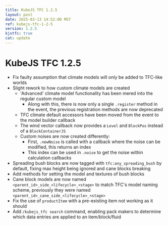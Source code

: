 ```yaml
---
title: KubeJS TFC 1.2.5
layout: post
date: 2025-03-13 14:52:00 MST
ref: kubejs-tfc-1-2-5
version: 1.2.5
kjstfc: true
cat: update
---
```


# KubeJS TFC 1.2.5

- Fix faulty assumption that climate models will only be added to TFC-like worlds
- Slight rework to how custom climate models are created
    - 'Advanced' climate model functionality has been mered into the regular custom model
        - Along with this, there is now only a single `.register` method in the event, the previous registration methods are now deprecated
    - TFC climate default accessors have been moved from the event to the model builder callback
    - The wind vector callback now provides a `Level` and `BlockPos` instead of a `BlockContainerJS`
    - Custom noises are now created differently:
        - First, `.newNoise` is called with a callback where the noise can be modified, this returns an index
        - This index can be used in `.noise` to get the noise within calculation callbacks
- Spreading bush blocks are now tagged with `tfc:any_spreading_bush` by default, fixing max height being ignored and cane blocks breaking
- Add methods for setting the model and textures of bush blocks
- Cane block models are now named `<parent_id>_side_<lifecycle>_<stage>` to match TFC's model naming scheme, previously they were named `<parent_id>_cane_side_<lifecycle>_<stage>`
- Fix the use of `productItem` with a pre-existing item not working as it should
- Add `/kubejs_tfc search` command, enabling pack makers to determine which data entries are applied to an item/block/fluid
